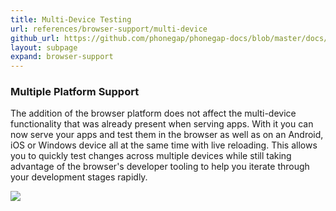 ```yaml
---
title: Multi-Device Testing
url: references/browser-support/multi-device
github_url: https://github.com/phonegap/phonegap-docs/blob/master/docs/references/browser-support/3-multi-device.html.md
layout: subpage
expand: browser-support
---
```


### Multiple Platform Support  
The addition of the browser platform does not affect the multi-device functionality that was already present when serving apps. With it you 
 can now serve your apps and test them in the browser as well as on an Android, iOS or Windows device all at the same time with
live reloading. This allows you to quickly test changes across multiple devices while still taking advantage of the browser's developer tooling
to help you iterate through your development stages rapidly.  

![](/images/browser-support/multidevice.png)